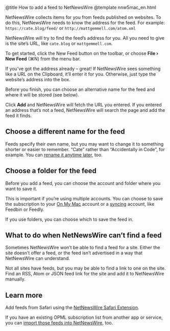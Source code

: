 @title How to add a feed to NetNewsWire
@template nnw5mac_en.html

NetNewsWire collects items for you from feeds published on websites. To do this, NetNewsWire needs to know the address for the feed. For example: `https://cate.blog/feed/` or `http://mattgemmell.com/atom.xml`

NetNewsWire will try to find the feed’s address for you. All you need to give is the site’s URL, like `cate.blog` or `mattgemmell.com`.

To get started, click the New Feed button on the toolbar, or choose **File › New Feed** (⌘N) from the menu bar.

If you’ve got the address already – great! If NetNewsWire sees something like a URL on the Clipboard, it’ll enter it for you. Otherwise, just type the website’s address into the box.

Before you finish, you can choose an alternative name for the feed and where it will be stored (see below).

Click **Add** and NetNewsWire will fetch the URL you entered. If you entered an address that’s not a feed, NetNewsWire will search the page and add the feed it finds.


Choose a different name for the feed
------------------------------------

Feeds specify their own name, but you may want to change it to something shorter or easier to remember. “Cate” rather than “Accidentally in Code”, for example. You can [rename it anytime later](renaming-feeds), too.


Choose a folder for the feed
----------------------------

Before you add a feed, you can choose the account and folder where you want to save it. 

This is important if you’re using multiple accounts. You can choose to save the subscription to your [On My Mac](on-my-mac) account or a [syncing](syncing-accounts) account, like Feedbin or Feedly.

If you use folders, you can choose which to save the feed in.


What to do when NetNewsWire can’t find a feed
---------------------------------------------

Sometimes NetNewsWire won’t be able to find a feed for a site. Either the site doesn’t offer a feed, or the feed isn’t advertised in a way that NetNewsWire can understand.

Not all sites have feeds, but you may be able to find a link to one on the site. Find an RSS, Atom or JSON feed link for the site and add it to NetNewsWire manually.


Learn more
-----------------------

Add feeds from Safari using the [NetNewsWire Safari Extension](safari-extension).

If you have an existing OPML subscription list from another app or service, you can [import those feeds into NetNewsWire](import-opml), too.